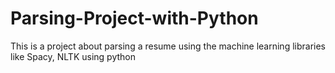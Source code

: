 # Parsing-Project-with-Python
This is a project about parsing a resume using the machine learning libraries like Spacy, NLTK using python
